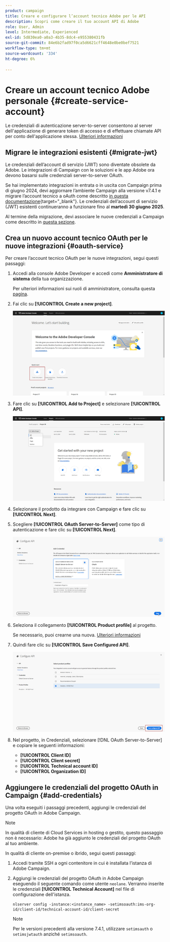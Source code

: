 ```yaml
---
product: campaign
title: Creare e configurare l’account tecnico Adobe per le API
description: Scopri come creare il tuo account API di Adobe
role: User, Admin
level: Intermediate, Experienced
exl-id: 5d830ea0-a0a3-4b35-8dc4-e955380431fb
source-git-commit: 84e6b2fad97f0ca5d6621cff4648e0be0bef7521
workflow-type: tm+mt
source-wordcount: '334'
ht-degree: 6%

---
```


# Creare un account tecnico Adobe personale {#create-service-account}

Le credenziali di autenticazione server-to-server consentono al server dell&#39;applicazione di generare token di accesso e di effettuare chiamate API per conto dell&#39;applicazione stessa. [Ulteriori informazioni](https://developer.adobe.com/developer-console/docs/guides/authentication/ServerToServerAuthentication/)

## Migrare le integrazioni esistenti {#migrate-jwt}

Le credenziali dell’account di servizio (JWT) sono diventate obsolete da Adobe. Le integrazioni di Campaign con le soluzioni e le app Adobe ora devono basarsi sulle credenziali server-to-server OAuth.

Se hai implementato integrazioni in entrata o in uscita con Campaign prima di giugno 2024, devi aggiornare l’ambiente Campaign alla versione v7.4.1 e migrare l’account tecnico a oAuth come descritto [in questa documentazione](https://developer.adobe.com/developer-console/docs/guides/authentication/ServerToServerAuthentication/migration){target="_blank"}. Le credenziali dell’account di servizio (JWT) esistenti continueranno a funzionare fino al **martedì 30 giugno 2025**.

Al termine della migrazione, devi associare le nuove credenziali a Campaign come descritto in [questa sezione](#add-credentials).

## Crea un nuovo account tecnico OAuth per le nuove integrazioni {#oauth-service}

Per creare l’account tecnico OAuth per le nuove integrazioni, segui questi passaggi:

1. Accedi alla console Adobe Developer e accedi come **Amministratore di sistema** della tua organizzazione.

   Per ulteriori informazioni sui ruoli di amministratore, consulta questa [pagina](https://helpx.adobe.com/enterprise/using/admin-roles.html).

1. Fai clic su **[!UICONTROL Create a new project]**.

   ![](assets/api-account-1.png)

1. Fare clic su **[!UICONTROL Add to Project]** e selezionare **[!UICONTROL API]**.

   ![](assets/api-account-2.png)

1. Selezionare il prodotto da integrare con Campaign e fare clic su **[!UICONTROL Next]**.

1. Scegliere **[!UICONTROL OAuth Server-to-Server]** come tipo di autenticazione e fare clic su **[!UICONTROL Next]**.

   ![](assets/api-account-3.png)

1. Seleziona il collegamento **[!UICONTROL Product profile]** al progetto.

   Se necessario, puoi crearne una nuova. [Ulteriori informazioni](https://helpx.adobe.com/enterprise/using/manage-product-profiles.html)

1. Quindi fare clic su **[!UICONTROL Save Configured API]**.

   ![](assets/api-account-4.png)

1. Nel progetto, in Credenziali, selezionare [!DNL OAuth Server-to-Server] e copiare le seguenti informazioni:

   * **[!UICONTROL Client ID]**
   * **[!UICONTROL Client secret]**
   * **[!UICONTROL Technical account ID]**
   * **[!UICONTROL Organization ID]**

## Aggiungere le credenziali del progetto OAuth in Campaign {#add-credentials}

Una volta eseguiti i passaggi precedenti, aggiungi le credenziali del progetto OAuth in Adobe Campaign.

>[!NOTE]
>
>In qualità di cliente di Cloud Services in hosting o gestito, questo passaggio non è necessario: Adobe ha già aggiunto le credenziali del progetto OAuth al tuo ambiente.
>

In qualità di cliente on-premise o ibrido, segui questi passaggi:

1. Accedi tramite SSH a ogni contenitore in cui è installata l’istanza di Adobe Campaign.

1. Aggiungi le credenziali del progetto OAuth in Adobe Campaign eseguendo il seguente comando come utente `neolane`. Verranno inserite le credenziali **[!UICONTROL Technical Account]** nel file di configurazione dell&#39;istanza.

   ```
   nlserver config -instance:<instance_name> -setimsoauth:ims-org-id/client-id/technical-account-id/client-secret
   ```

   >[!NOTE]
   >
   > Per le versioni precedenti alla versione 7.4.1, utilizzare `setimsauth` o `setimsjwtauth` anziché `setimsoauth`.


